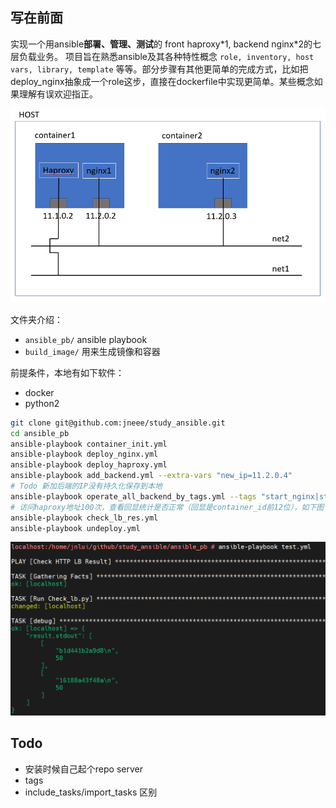 
## 写在前面

实现一个用ansible**部署、管理、测试**的 front haproxy\*1, backend nginx\*2的七层负载业务。
项目旨在熟悉ansible及其各种特性概念 `role, inventory, host vars, library, template` 等等。部分步骤有其他更简单的完成方式，比如把deploy_nginx抽象成一个role这步，直接在dockerfile中实现更简单。某些概念如果理解有误欢迎指正。

![](pic/bp.png)

文件夹介绍：
- `ansible_pb/` ansible playbook
- `build_image/` 用来生成镜像和容器

前提条件，本地有如下软件：
- docker
- python2

```bash
git clone git@github.com:jneee/study_ansible.git
cd ansible_pb
ansible-playbook container_init.yml
ansible-playbook deploy_nginx.yml
ansible-playbook deploy_haproxy.yml
ansible-playbook add_backend.yml --extra-vars "new_ip=11.2.0.4" 
# Todo 新加后端的IP没有持久化保存到本地
ansible-playbook operate_all_backend_by_tags.yml --tags "start_nginx|stop_nginx|reload_nginx"
# 访问haproxy地址100次，查看回显统计是否正常（回显是container_id前12位），如下图
ansible-playbook check_lb_res.yml
ansible-playbook undeploy.yml
```
![test_res](pic/test_res.png)


## Todo

- 安装时候自己起个repo server 
- tags
- include_tasks/import_tasks 区别

